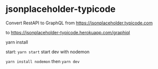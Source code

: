 # jsonplaceholder-typicode
Convert RestAPI to GraphQL from https://jsonplaceholder.typicode.com 

to https://jsonplaceholder-typicode.herokuapp.com/graphiql

yarn install

start: `yarn start`
start dev with nodemon

`yarn install nodemon` then  `yarn dev`
